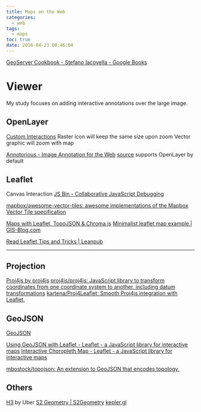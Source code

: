 ```yaml
---
title: Maps on the Web
categories:
  - web
tags:
  - maps
toc: true
date: 2016-04-23 00:46:04
---
```


[GeoServer Cookbook - Stefano Iacovella - Google Books](https://books.google.com.hk/books?id=oMaiBQAAQBAJ&printsec=frontcover&source=gbs_ge_summary_r&cad=0#v=onepage&q&f=false)

# Viewer

My study focuses on adding interactive annotations over the large image.

## OpenLayer

[Custom Interactions](http://openlayers.org/en/master/examples/custom-interactions.html)
Raster icon will keep the same size upon zoom
Vector graphic will zoom with map

[Annotorious - Image Annotation for the Web](http://annotorious.github.io/) [source](https://github.com/annotorious/annotorious) supports OpenLayer by default

## Leaflet

Canvas Interaction
[JS Bin - Collaborative JavaScript Debugging](http://playground-leaflet.rhcloud.com/luc/edit?html,output)

[mapbox/awesome-vector-tiles: awesome implementations of the Mapbox Vector Tile specification](https://github.com/mapbox/awesome-vector-tiles)

[Maps with Leaflet, TopoJSON & Chroma.js](http://blog.webkid.io/maps-with-leaflet-and-topojson/)
[Minimalist leaflet map example | GIS-Blog.com](http://www.gis-blog.com/minimalistic-leaflet/)

[Read Leaflet Tips and Tricks | Leanpub](https://leanpub.com/leaflet-tips-and-tricks/read)

---

## Projection

[Proj4js by proj4js](http://proj4js.org/)
[proj4js/proj4js: JavaScript library to transform coordinates from one coordinate system to another, including datum transformations](https://github.com/proj4js/proj4js)
[kartena/Proj4Leaflet: Smooth Proj4js integration with Leaflet.](https://github.com/kartena/Proj4Leaflet)

## GeoJSON

[GeoJSON](http://geojson.org/)

[Using GeoJSON with Leaflet - Leaflet - a JavaScript library for interactive maps](http://leafletjs.com/examples/geojson.html)
[Interactive Choropleth Map - Leaflet - a JavaScript library for interactive maps](http://leafletjs.com/examples/choropleth.html)

[mbostock/topojson: An extension to GeoJSON that encodes topology.](https://github.com/mbostock/topojson)

## Others

[H3](https://uber.github.io/h3/#/) by Uber
[S2 Geometry | S2Geometry](http://s2geometry.io/)
[kepler.gl](https://kepler.gl/#/)
